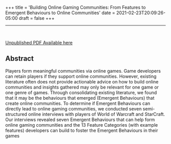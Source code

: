 +++
title = 'Building Online Gaming Communities: From Features to Emergent Behaviours
to Online Communities'
date = 2021-02-23T20:09:26-05:00
draft = false
+++

---
<br/>

[Unpublished PDF Available here](https://drive.google.com/file/d/1jZgUw4aBWC4MJocizFBiDQwtWmx2Gp2G/view?usp=sharing)

## Abstract

Players form meaningful communities via online games. Game developers can retain players if they support online communities.
However, existing literature often does not provide actionable advice on how to build online communities and insights gathered
may only be relevant for one game or one genre of games. Through consolidating existing literature, we found that it may be the
behaviours that emerged (Emergent Behaviours) that create online communities. To determine if Emergent Behaviours can directly
lead to online gaming communities, we conducted seven semi-structured online interviews with players of World of Warcraft and
StarCraft. Our interviews revealed seven Emergent Behaviours that can help form online gaming communities and the 13 Feature
Categories (with example features) developers can build to foster the Emergent Behaviours in their games
